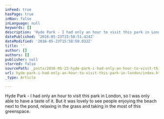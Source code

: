 ```yaml
---
inFeed: true
hasPage: true
inNav: false
inLanguage: null
keywords: []
description: 'Hyde Park - I had only an hour to visit this park in London, so I was only able to have a taste of it. But it was lovely to see people enjoying the beach next to the pond, relaxing in the grass and taking in the most of this greenspace.'
datePublished: '2016-05-23T15:58:51.424Z'
dateModified: '2016-05-23T15:58:50.032Z'
title: ''
author: []
authors: []
publisher: null
starred: false
sourcePath: _posts/2016-05-23-hyde-park-i-had-only-an-hour-to-visit-this-park-in-london.md
url: hyde-park-i-had-only-an-hour-to-visit-this-park-in-london/index.html
_type: Article

---
```

Hyde Park - I had only an hour to visit this park in London, so I was only able to have a taste of it. But it was lovely to see people enjoying the beach next to the pond, relaxing in the grass and taking in the most of this greenspace.